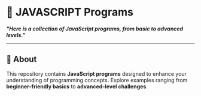 # 🎯 JAVASCRIPT Programs  

**_"Here is a collection of JavaScript programs, from basic to advanced levels."_**

---

## 📘 About  
This repository contains **JavaScript programs** designed to enhance your understanding of programming concepts. Explore examples ranging from **beginner-friendly basics** to **advanced-level challenges**.
